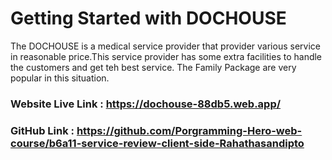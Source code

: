 # Getting Started with DOCHOUSE
The DOCHOUSE is a medical service provider that provider various service in reasonable price.This service provider has some extra facilities to handle the customers and get teh best service. The Family Package are very popular in this situation.  


### Website Live Link : https://dochouse-88db5.web.app/
### GitHub  Link : https://github.com/Porgramming-Hero-web-course/b6a11-service-review-client-side-Rahathasandipto 
